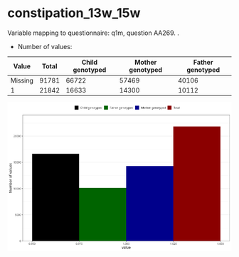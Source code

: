# constipation_13w_15w
Variable mapping to questionnaire: q1m, question AA269.
.
- Number of values:

| Value | Total | Child genotyped | Mother genotyped | Father genotyped |
| ----- | ----- | --------------- | ---------------- | ---------------- |
| Missing | 91781 | 66722 | 57469 | 40106 |
| 1 | 21842 | 16633 | 14300 |10112 |



![](constipation_13w_15w_n.png)



